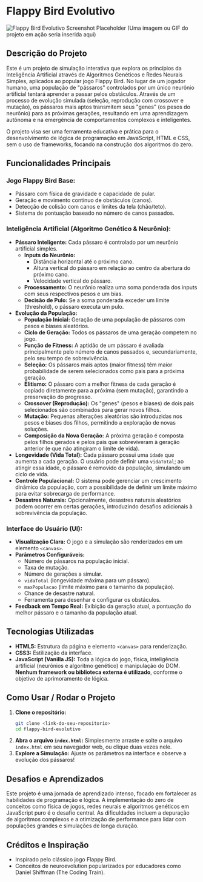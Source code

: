 # Flappy Bird Evolutivo

![Flappy Bird Evolutivo Screenshot Placeholder](https://via.placeholder.com/800x450?text=Flappy+Bird+Evolutivo)
(Uma imagem ou GIF do projeto em ação seria inserida aqui)

## Descrição do Projeto

Este é um projeto de simulação interativa que explora os princípios da Inteligência Artificial através de Algoritmos Genéticos e Redes Neurais Simples, aplicados ao popular jogo Flappy Bird. No lugar de um jogador humano, uma população de "pássaros" controlados por um único neurônio artificial tentará aprender a passar pelos obstáculos. Através de um processo de evolução simulada (seleção, reprodução com crossover e mutação), os pássaros mais aptos transmitem seus "genes" (os pesos do neurônio) para as próximas gerações, resultando em uma aprendizagem autônoma e na emergência de comportamentos complexos e inteligentes.

O projeto visa ser uma ferramenta educativa e prática para o desenvolvimento de lógica de programação em JavaScript, HTML e CSS, sem o uso de frameworks, focando na construção dos algoritmos do zero.

## Funcionalidades Principais

### Jogo Flappy Bird Base:
*   Pássaro com física de gravidade e capacidade de pular.
*   Geração e movimento contínuo de obstáculos (canos).
*   Detecção de colisão com canos e limites da tela (chão/teto).
*   Sistema de pontuação baseado no número de canos passados.

### Inteligência Artificial (Algoritmo Genético & Neurônio):
*   **Pássaro Inteligente:** Cada pássaro é controlado por um neurônio artificial simples.
    *   **Inputs do Neurônio:**
        *   Distância horizontal até o próximo cano.
        *   Altura vertical do pássaro em relação ao centro da abertura do próximo cano.
        *   Velocidade vertical do pássaro.
    *   **Processamento:** O neurônio realiza uma soma ponderada dos inputs com seus respectivos pesos e um bias.
    *   **Decisão de Pulo:** Se a soma ponderada exceder um limite (threshold), o pássaro executa um pulo.
*   **Evolução da População:**
    *   **População Inicial:** Geração de uma população de pássaros com pesos e biases aleatórios.
    *   **Ciclo de Geração:** Todos os pássaros de uma geração competem no jogo.
    *   **Função de Fitness:** A aptidão de um pássaro é avaliada principalmente pelo número de canos passados e, secundariamente, pelo seu tempo de sobrevivência.
    *   **Seleção:** Os pássaros mais aptos (maior fitness) têm maior probabilidade de serem selecionados como pais para a próxima geração.
    *   **Elitismo:** O pássaro com a melhor fitness de cada geração é copiado diretamente para a próxima (sem mutação), garantindo a preservação do progresso.
    *   **Crossover (Reprodução):** Os "genes" (pesos e biases) de dois pais selecionados são combinados para gerar novos filhos.
    *   **Mutação:** Pequenas alterações aleatórias são introduzidas nos pesos e biases dos filhos, permitindo a exploração de novas soluções.
    *   **Composição da Nova Geração:** A próxima geração é composta pelos filhos gerados e pelos pais que sobreviveram à geração anterior (e que não atingiram o limite de vida).
*   **Longevidade (Vida Total):** Cada pássaro possui uma `idade` que aumenta a cada geração. O usuário pode definir uma `vidaTotal`; ao atingir essa idade, o pássaro é removido da população, simulando um ciclo de vida.
*   **Controle Populacional:** O sistema pode gerenciar um crescimento dinâmico da população, com a possibilidade de definir um limite máximo para evitar sobrecarga de performance.
*   **Desastres Naturais:** Opcionalmente, desastres naturais aleatórios podem ocorrer em certas gerações, introduzindo desafios adicionais à sobrevivência da população.

### Interface do Usuário (UI):
*   **Visualização Clara:** O jogo e a simulação são renderizados em um elemento `<canvas>`.
*   **Parâmetros Configuráveis:**
    *   Número de pássaros na população inicial.
    *   Taxa de mutação.
    *   Número de gerações a simular.
    *   `vidaTotal` (longevidade máxima para um pássaro).
    *   `maxPopulacao` (limite máximo para o tamanho da população).
    *   Chance de desastre natural.
    *   Ferramenta para desenhar e configurar os obstáculos.
*   **Feedback em Tempo Real:** Exibição da geração atual, a pontuação do melhor pássaro e o tamanho da população atual.

## Tecnologias Utilizadas

*   **HTML5:** Estrutura da página e elemento `<canvas>` para renderização.
*   **CSS3:** Estilização da interface.
*   **JavaScript (Vanilla JS):** Toda a lógica do jogo, física, inteligência artificial (neurônios e algoritmo genético) e manipulação do DOM. **Nenhum framework ou biblioteca externa é utilizado**, conforme o objetivo de aprimoramento de lógica.

## Como Usar / Rodar o Projeto

1.  **Clone o repositório:**
    ```bash
    git clone <link-do-seu-repositorio>
    cd flappy-bird-evolutivo
    ```
2.  **Abra o arquivo `index.html`:**
    Simplesmente arraste e solte o arquivo `index.html` em seu navegador web, ou clique duas vezes nele.
3.  **Explore a Simulação:**
    Ajuste os parâmetros na interface e observe a evolução dos pássaros!

## Desafios e Aprendizados

Este projeto é uma jornada de aprendizado intenso, focado em fortalecer as habilidades de programação e lógica. A implementação do zero de conceitos como física de jogos, redes neurais e algoritmos genéticos em JavaScript puro é o desafio central. As dificuldades incluem a depuração de algoritmos complexos e a otimização de performance para lidar com populações grandes e simulações de longa duração.

## Créditos e Inspiração

*   Inspirado pelo clássico jogo Flappy Bird.
*   Conceitos de neuroevolution popularizados por educadores como Daniel Shiffman (The Coding Train).